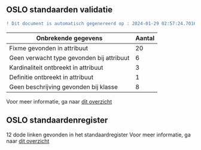 ## OSLO standaarden validatie
```diff
! Dit document is automatisch gegenereerd op : 2024-01-29 02:57:24.701634
```

| Onbrekende gegevens               | Aantal  |
| ----------------------------              | --------------------------  |
| Fixme gevonden in attribuut               | 20  |
| Geen verwacht type gevonden bij attribuut | 6  |
| Kardinaliteit ontbreekt in attribuut      | 3  |
| Definitie ontbreekt in attribuut          | 1  |
| Geen beschrijving gevonden bij klasse     | 8  |

Voor meer informatie, ga naar [dit overzicht](output/controle_applicatieprofiel.md)

## OSLO standaardenregister

12 dode linken gevonden in het standaardregister
Voor meer informatie, ga naar [dit overzicht](output/dead_links.md)
